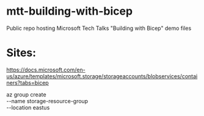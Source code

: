 # mtt-building-with-bicep
Public repo hosting Microsoft Tech Talks "Building with Bicep" demo files



# Sites:

https://docs.microsoft.com/en-us/azure/templates/microsoft.storage/storageaccounts/blobservices/containers?tabs=bicep


az group create \
    --name storage-resource-group \
    --location eastus